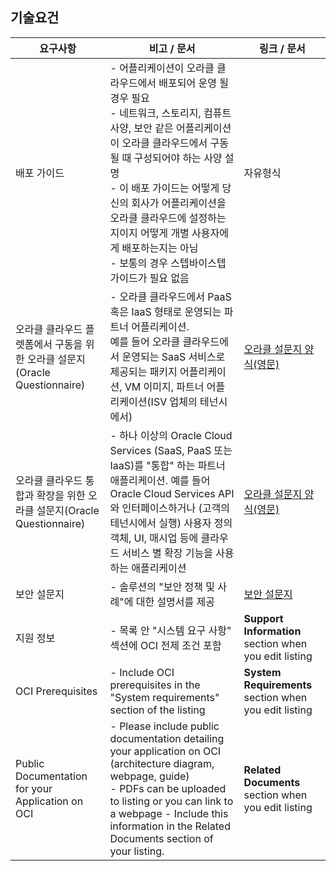 ## 기술요건

| 요구사항        | 비고 / 문서           | 링크 / 문서  |
| ------------- |-------------| -----|
| 배포 가이드      | - 어플리케이션이 오라클 클라우드에서 배포되어 운영 될 경우 필요 <br/> - 네트워크, 스토리지, 컴퓨트 사양, 보안 같은 어플리케이션이 오라클 클라우드에서 구동 될 때 구성되어야 하는 사양 설명 <br/>  - 이 배포 가이드는 어떻게 당신의 회사가 어플리케이션을 오라클 클라우드에 설정하는지이지 어떻게 개별 사용자에게 배포하는지는 아님 <br/> - 보통의 경우 스텝바이스텝 가이드가 필요 없음 | 자유형식 |
| 오라클 클라우드 플렛폼에서 구동을 위한 오라클 설문지(Oracle Questionnaire)       | - 오라클 클라우드에서 PaaS 혹은 IaaS 형태로 운영되는 파트너 어플리케이션.<br/> 예를 들어 오라클 클라우드에서 운영되는 SaaS 서비스로 제공되는 패키지 어플리케이션, VM 이미지, 파트너 어플리케이션(ISV 업체의 테넌시에서)       |  [오라클 설문지 양식(영문)](https://partner.cloudmarketplace.oracle.com/partner/content?contentId=30117532) |
| 오라클 클라우드 통합과 확장을 위한 오라클 설문지(Oracle Questionnaire) | - 하나 이상의 Oracle Cloud Services (SaaS, PaaS 또는 IaaS)를 "통합" 하는 파트너 애플리케이션. 예를 들어 Oracle Cloud Services API와 인터페이스하거나 (고객의 테넌시에서 실행) 사용자 정의 객체, UI, 매시업 등에 클라우드 서비스 별 확장 기능을 사용하는 애플리케이션      |    [오라클 설문지 양식(영문)](https://partner.cloudmarketplace.oracle.com/partner/content?contentId=30117505) |
| 보안 설문지 | - 솔루션의 "보안 정책 및 사례"에 대한 설명서를 제공      |    [보안 설문지](https://partner.cloudmarketplace.oracle.com/partner/content?contentId=33821968) |
| 지원 정보 | - 목록 안 "시스템 요구 사항" 섹션에 OCI 전제 조건 포함      |    **Support Information** section when you edit listing |
| OCI Prerequisites | - Include OCI prerequisites in the "System requirements" section of the listing      |    **System Requirements** section when you edit listing |
| Public Documentation for your Application on OCI | - Please include public documentation detailing your application on OCI (architecture diagram, webpage, guide) <br/> - PDFs can be uploaded to listing or you can link to a webpage - Include this information in the Related Documents section of your listing. |    **Related Documents** section when you edit listing |
